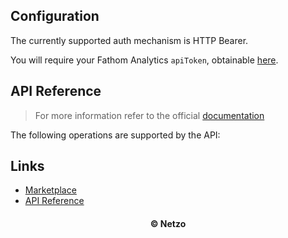 ## Configuration

The currently supported auth mechanism is HTTP Bearer.

You will require your Fathom Analytics `apiToken`, obtainable
[here](https://app.usefathom.com/api).

## API Reference

> For more information refer to the official [documentation](#links)

The following operations are supported by the API:

## Links

- [Marketplace](https://app.netzo.io/resources/resource-http-fathomanalytics)
- [API Reference](https://usefathom.com/api#introduction)

<div align="center">
  <h4>© Netzo</h4>
</div>
